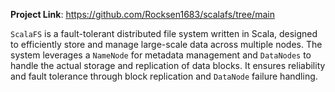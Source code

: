 **Project Link**: https://github.com/Rocksen1683/scalafs/tree/main

`ScalaFS` is a fault-tolerant distributed file system written in Scala, designed to efficiently store and manage large-scale data across multiple nodes. The system leverages a `NameNode` for metadata management and `DataNodes` to handle the actual storage and replication of data blocks. It ensures reliability and fault tolerance through block replication and `DataNode` failure handling.